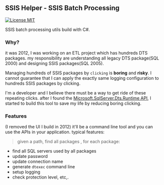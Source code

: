## SSIS Helper - SSIS Batch Processing
[![License MIT](https://img.shields.io/badge/License-MIT-blue.svg "MIT")](https://github.com/guoliang-dev/SSISHelper/blob/master/LICENSE)

SSIS batch processing utils build with C#.

### Why?
it was 2012, I was working on an ETL project which has hundreds DTS packages. my responsibility are understanding all legacy DTS package(SQL 2000) and designing SSIS packages(SQL 2005).

Managing hundreds of SSIS packages by `clicking` is **boring** and **risky**. I cannot guarantee that I can apply the exactly same logging configuration to hundreds SSIS packages by clicking.

I'm a developer and I believe there must be a way to get ride of these repeating clicks. after I found the [Microsoft.SqlServer.Dts.Runtime API](https://msdn.microsoft.com/en-us/library/microsoft.sqlserver.dts.runtime.aspx), I started to build this tool to save my life by reducing boring clicking.

### Features
(I removed the UI I build in 2012) it'll be a command line tool and you can use the APIs in your application.  typical features:
> given a path, find all packages , for each package:
  - find all SQL servers used by all packages
  - update password
  - update connection name
  - generate `dtexec` command line
  - setup logging
  - check protection level, etc,.
